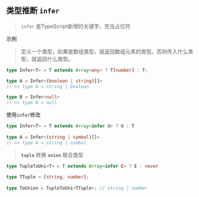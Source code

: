 ## 类型推断 `infer`

> `infer` 是TypeScript新增的关键字，充当占位符

示例

> 定义一个类型，如果是数组类型，就返回数组元素的类型。否则传入什么类型，就返回什么类型。

```typescript
type Infer<T> = T extends Array<any> ? T[number] : T;

type A = Infer<(boolean | string)[]>
// >> type A = string | boolean

type B = Infer<null>
// >> type B = null
```

使用`infer`修改

```ts
type Infer<T> = T extends Array<infer U> ? U : T
 
type A = Infer<(string | symbol)[]>
// >> type A = string | symbol
```

> **`tuple`** 转换 **`union`** 联合类型

```ts
type TupleToUni<T> = T extends Array<infer E> ? E : never
 
type TTuple = [string, number];
 
type ToUnion = TupleToUni<TTuple>; // string | number
```

